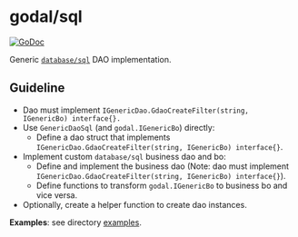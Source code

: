 # godal/sql

[![GoDoc](https://godoc.org/github.com/btnguyen2k/godal/sql?status.svg)](https://godoc.org/github.com/btnguyen2k/godal/sql)

Generic [`database/sql`](https://golang.org/pkg/database/sql/) DAO implementation.

## Guideline

- Dao must implement `IGenericDao.GdaoCreateFilter(string, IGenericBo) interface{}.`
- Use `GenericDaoSql` (and `godal.IGenericBo`) directly:
  - Define a dao struct that implements `IGenericDao.GdaoCreateFilter(string, IGenericBo) interface{}`.
- Implement custom `database/sql` business dao and bo:
  - Define and implement the business dao (Note: dao must implement `IGenericDao.GdaoCreateFilter(string, IGenericBo) interface{}`).
  - Define functions to transform `godal.IGenericBo` to business bo and vice versa.
- Optionally, create a helper function to create dao instances.

**Examples**: see directory [examples](../examples/).

